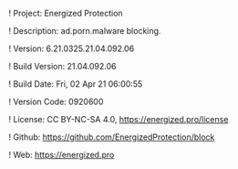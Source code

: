 ! Project: Energized Protection

! Description: ad.porn.malware blocking.

! Version: 6.21.0325.21.04.092.06

! Build Version: 21.04.092.06

! Build Date: Fri, 02 Apr 21 06:00:55

! Version Code: 0920600

! License: CC BY-NC-SA 4.0, https://energized.pro/license

! Github: https://github.com/EnergizedProtection/block

! Web: https://energized.pro
